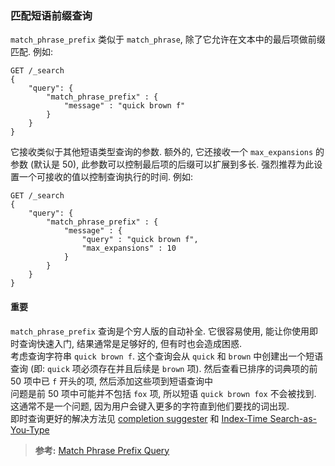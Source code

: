 ### 匹配短语前缀查询
`match_phrase_prefix` 类似于 `match_phrase`, 除了它允许在文本中的最后项做前缀匹配. 例如:
```
GET /_search
{
    "query": {
        "match_phrase_prefix" : {
            "message" : "quick brown f"
        }
    }
}
```
它接收类似于其他短语类型查询的参数. 额外的, 它还接收一个 `max_expansions` 的参数 (默认是 50), 此参数可以控制最后项的后缀可以扩展到多长. 强烈推荐为此设置一个可接收的值以控制查询执行的时间. 例如:
```
GET /_search
{
    "query": {
        "match_phrase_prefix" : {
            "message" : {
                "query" : "quick brown f",
                "max_expansions" : 10
            }
        }
    }
}
```

#### 重要
`match_phrase_prefix` 查询是个穷人版的自动补全. 它很容易使用, 能让你使用即时查询快速入门, 结果通常是足够好的, 但有时也会造成困惑.  
考虑查询字符串 `quick brown f`. 这个查询会从 `quick` 和 `brown` 中创建出一个短语查询 (即: `quick` 项必须存在并且后续是 `brown` 项). 然后查看已排序的词典项的前 50 项中已 `f` 开头的项, 然后添加这些项到短语查询中  
问题是前 50 项中可能并不包括 `fox` 项, 所以短语 `quick brown fox` 不会被找到. 这通常不是一个问题, 因为用户会键入更多的字符直到他们要找的词出现.  
即时查询更好的解决方法见 [completion suggester](https://www.elastic.co/guide/en/elasticsearch/reference/current/search-suggesters-completion.html) 和 [Index-Time Search-as-You-Type](https://www.elastic.co/guide/en/elasticsearch/guide/master/_index_time_search_as_you_type.html)

>**参考:**
[Match Phrase Prefix Query](https://www.elastic.co/guide/en/elasticsearch/reference/current/query-dsl-match-query-phrase-prefix.html)
